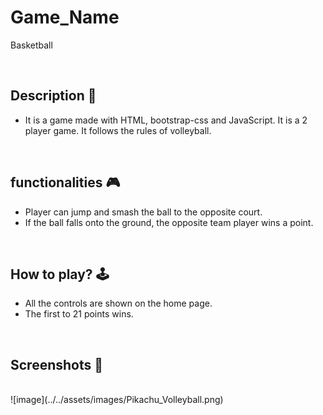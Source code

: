 # **Game_Name** 
Basketball

<br>

## **Description 📃**
- It is a game made with HTML, bootstrap-css and JavaScript. It is a 2 player game. It follows the rules of volleyball.
<br>

## **functionalities 🎮**
- Player can jump and smash the ball to the opposite court.
- If the ball falls onto the ground, the opposite team player wins a point.
<br>

## **How to play? 🕹️**
- All the controls are shown on the home page.
- The first to 21 points wins.

<br>

## **Screenshots 📸**

<br>
![image](../../assets/images/Pikachu_Volleyball.png)

<br>
